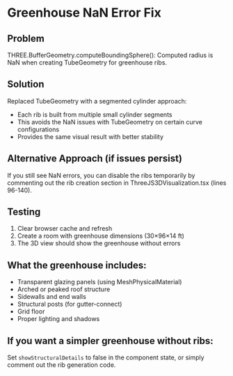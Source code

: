 # Greenhouse NaN Error Fix

## Problem
THREE.BufferGeometry.computeBoundingSphere(): Computed radius is NaN when creating TubeGeometry for greenhouse ribs.

## Solution
Replaced TubeGeometry with a segmented cylinder approach:
- Each rib is built from multiple small cylinder segments
- This avoids the NaN issues with TubeGeometry on certain curve configurations
- Provides the same visual result with better stability

## Alternative Approach (if issues persist)
If you still see NaN errors, you can disable the ribs temporarily by commenting out the rib creation section in ThreeJS3DVisualization.tsx (lines 96-140).

## Testing
1. Clear browser cache and refresh
2. Create a room with greenhouse dimensions (30×96×14 ft)
3. The 3D view should show the greenhouse without errors

## What the greenhouse includes:
- Transparent glazing panels (using MeshPhysicalMaterial)
- Arched or peaked roof structure
- Sidewalls and end walls
- Structural posts (for gutter-connect)
- Grid floor
- Proper lighting and shadows

## If you want a simpler greenhouse without ribs:
Set `showStructuralDetails` to false in the component state, or simply comment out the rib generation code.